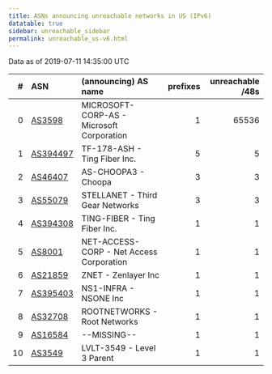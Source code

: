 ```yaml
---
title: ASNs announcing unreachable networks in US (IPv6)
datatable: true
sidebar: unreachable_sidebar
permalink: unreachable_us-v6.html
---
```


Data as of 2019-07-11 14:35:00 UTC


<div class="datatable-begin"></div>

|   # | ASN                                      | (announcing) AS name                      |   prefixes |   unreachable /48s |
|----:|:-----------------------------------------|:------------------------------------------|-----------:|-------------------:|
|   0 | [AS3598](unreachable_AS3598-v6.html)     | MICROSOFT-CORP-AS - Microsoft Corporation |          1 |              65536 |
|   1 | [AS394497](unreachable_AS394497-v6.html) | TF-178-ASH - Ting Fiber Inc.              |          5 |                  5 |
|   2 | [AS46407](unreachable_AS46407-v6.html)   | AS-CHOOPA3 - Choopa                       |          3 |                  3 |
|   3 | [AS55079](unreachable_AS55079-v6.html)   | STELLANET - Third Gear Networks           |          3 |                  3 |
|   4 | [AS394308](unreachable_AS394308-v6.html) | TING-FIBER - Ting Fiber Inc.              |          1 |                  1 |
|   5 | [AS8001](unreachable_AS8001-v6.html)     | NET-ACCESS-CORP - Net Access Corporation  |          1 |                  1 |
|   6 | [AS21859](unreachable_AS21859-v6.html)   | ZNET - Zenlayer Inc                       |          1 |                  1 |
|   7 | [AS395403](unreachable_AS395403-v6.html) | NS1-INFRA - NSONE Inc                     |          1 |                  1 |
|   8 | [AS32708](unreachable_AS32708-v6.html)   | ROOTNETWORKS - Root Networks              |          1 |                  1 |
|   9 | [AS16584](unreachable_AS16584-v6.html)   | --MISSING--                               |          1 |                  1 |
|  10 | [AS3549](unreachable_AS3549-v6.html)     | LVLT-3549 - Level 3 Parent                |          1 |                  1 |

<div class="datatable-end"></div>